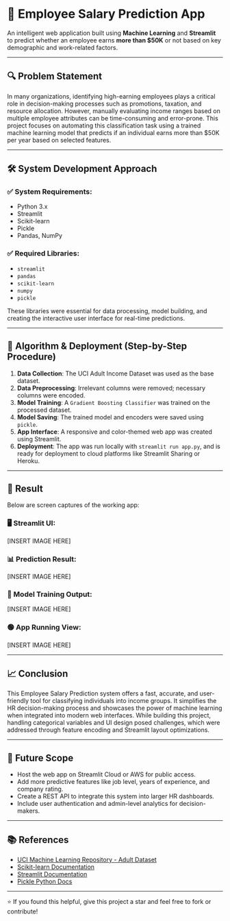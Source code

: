 # 🧠 Employee Salary Prediction App

An intelligent web application built using **Machine Learning** and **Streamlit** to predict whether an employee earns **more than $50K** or not based on key demographic and work-related factors.

---

## 🔍 Problem Statement

In many organizations, identifying high-earning employees plays a critical role in decision-making processes such as promotions, taxation, and resource allocation. However, manually evaluating income ranges based on multiple employee attributes can be time-consuming and error-prone. This project focuses on automating this classification task using a trained machine learning model that predicts if an individual earns more than $50K per year based on selected features.

---

## 🛠️ System Development Approach

### ✅ System Requirements:
- Python 3.x
- Streamlit
- Scikit-learn
- Pickle
- Pandas, NumPy

### ✅ Required Libraries:
- `streamlit`
- `pandas`
- `scikit-learn`
- `numpy`
- `pickle`

These libraries were essential for data processing, model building, and creating the interactive user interface for real-time predictions.

---

## 🔄 Algorithm & Deployment (Step-by-Step Procedure)

1. **Data Collection**: The UCI Adult Income Dataset was used as the base dataset.
2. **Data Preprocessing**: Irrelevant columns were removed; necessary columns were encoded.
3. **Model Training**: A `Gradient Boosting Classifier` was trained on the processed dataset.
4. **Model Saving**: The trained model and encoders were saved using `pickle`.
5. **App Interface**: A responsive and color-themed web app was created using Streamlit.
6. **Deployment**: The app was run locally with `streamlit run app.py`, and is ready for deployment to cloud platforms like Streamlit Sharing or Heroku.

---

## 📸 Result

Below are screen captures of the working app:

### 🖥️ Streamlit UI:
[INSERT IMAGE HERE]

### 📊 Prediction Result:
[INSERT IMAGE HERE]

### 🧠 Model Training Output:
[INSERT IMAGE HERE]

### 🟢 App Running View:
[INSERT IMAGE HERE]

---

## 📈 Conclusion

This Employee Salary Prediction system offers a fast, accurate, and user-friendly tool for classifying individuals into income groups. It simplifies the HR decision-making process and showcases the power of machine learning when integrated into modern web interfaces. While building this project, handling categorical variables and UI design posed challenges, which were addressed through feature encoding and Streamlit layout optimizations.

---

## 🔭 Future Scope

- Host the web app on Streamlit Cloud or AWS for public access.
- Add more predictive features like job level, years of experience, and company rating.
- Create a REST API to integrate this system into larger HR dashboards.
- Include user authentication and admin-level analytics for decision-makers.

---

## 📚 References

- [UCI Machine Learning Repository - Adult Dataset](https://archive.ics.uci.edu/ml/datasets/adult)
- [Scikit-learn Documentation](https://scikit-learn.org/stable/)
- [Streamlit Documentation](https://docs.streamlit.io/)
- [Pickle Python Docs](https://docs.python.org/3/library/pickle.html)

---

⭐ If you found this helpful, give this project a star and feel free to fork or contribute!
